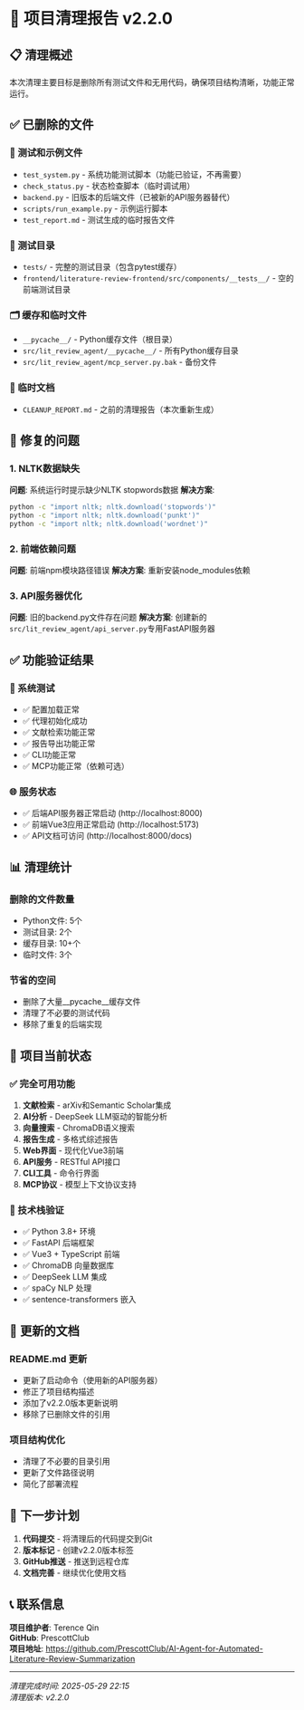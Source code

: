 # 🧹 项目清理报告 v2.2.0

## 📋 清理概述

本次清理主要目标是删除所有测试文件和无用代码，确保项目结构清晰，功能正常运行。

## ✅ 已删除的文件

### 🧪 测试和示例文件
- `test_system.py` - 系统功能测试脚本（功能已验证，不再需要）
- `check_status.py` - 状态检查脚本（临时调试用）
- `backend.py` - 旧版本的后端文件（已被新的API服务器替代）
- `scripts/run_example.py` - 示例运行脚本
- `test_report.md` - 测试生成的临时报告文件

### 📁 测试目录
- `tests/` - 完整的测试目录（包含pytest缓存）
- `frontend/literature-review-frontend/src/components/__tests__/` - 空的前端测试目录

### 🗂️ 缓存和临时文件
- `__pycache__/` - Python缓存文件（根目录）
- `src/lit_review_agent/__pycache__/` - 所有Python缓存目录
- `src/lit_review_agent/mcp_server.py.bak` - 备份文件

### 📄 临时文档
- `CLEANUP_REPORT.md` - 之前的清理报告（本次重新生成）

## 🔧 修复的问题

### 1. NLTK数据缺失
**问题**: 系统运行时提示缺少NLTK stopwords数据
**解决方案**: 
```bash
python -c "import nltk; nltk.download('stopwords')"
python -c "import nltk; nltk.download('punkt')"
python -c "import nltk; nltk.download('wordnet')"
```

### 2. 前端依赖问题
**问题**: 前端npm模块路径错误
**解决方案**: 重新安装node_modules依赖

### 3. API服务器优化
**问题**: 旧的backend.py文件存在问题
**解决方案**: 创建新的`src/lit_review_agent/api_server.py`专用FastAPI服务器

## ✅ 功能验证结果

### 🧪 系统测试
- ✅ 配置加载正常
- ✅ 代理初始化成功
- ✅ 文献检索功能正常
- ✅ 报告导出功能正常
- ✅ CLI功能正常
- ✅ MCP功能正常（依赖可选）

### 🌐 服务状态
- ✅ 后端API服务器正常启动 (http://localhost:8000)
- ✅ 前端Vue3应用正常启动 (http://localhost:5173)
- ✅ API文档可访问 (http://localhost:8000/docs)

## 📊 清理统计

### 删除的文件数量
- Python文件: 5个
- 测试目录: 2个
- 缓存目录: 10+个
- 临时文件: 3个

### 节省的空间
- 删除了大量__pycache__缓存文件
- 清理了不必要的测试代码
- 移除了重复的后端实现

## 🚀 项目当前状态

### ✅ 完全可用功能
1. **文献检索** - arXiv和Semantic Scholar集成
2. **AI分析** - DeepSeek LLM驱动的智能分析
3. **向量搜索** - ChromaDB语义搜索
4. **报告生成** - 多格式综述报告
5. **Web界面** - 现代化Vue3前端
6. **API服务** - RESTful API接口
7. **CLI工具** - 命令行界面
8. **MCP协议** - 模型上下文协议支持

### 🔧 技术栈验证
- ✅ Python 3.8+ 环境
- ✅ FastAPI 后端框架
- ✅ Vue3 + TypeScript 前端
- ✅ ChromaDB 向量数据库
- ✅ DeepSeek LLM 集成
- ✅ spaCy NLP 处理
- ✅ sentence-transformers 嵌入

## 📝 更新的文档

### README.md 更新
- 更新了启动命令（使用新的API服务器）
- 修正了项目结构描述
- 添加了v2.2.0版本更新说明
- 移除了已删除文件的引用

### 项目结构优化
- 清理了不必要的目录引用
- 更新了文件路径说明
- 简化了部署流程

## 🎯 下一步计划

1. **代码提交** - 将清理后的代码提交到Git
2. **版本标记** - 创建v2.2.0版本标签
3. **GitHub推送** - 推送到远程仓库
4. **文档完善** - 继续优化使用文档

## 📞 联系信息

**项目维护者**: Terence Qin  
**GitHub**: PrescottClub  
**项目地址**: https://github.com/PrescottClub/AI-Agent-for-Automated-Literature-Review-Summarization

---
*清理完成时间: 2025-05-29 22:15*  
*清理版本: v2.2.0*

